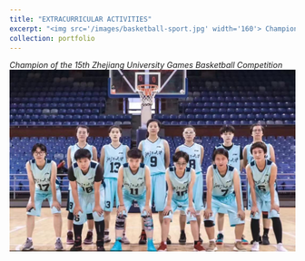 ```yaml
---
title: "EXTRACURRICULAR ACTIVITIES"
excerpt: "<img src='/images/basketball-sport.jpg' width='160'> Champion of the 15th Zhejiang University Games Basketball Competition"
collection: portfolio
--- 
```

*Champion of the 15th Zhejiang University Games Basketball Competition*
<img src='/images/basketball-sport.jpg'>

